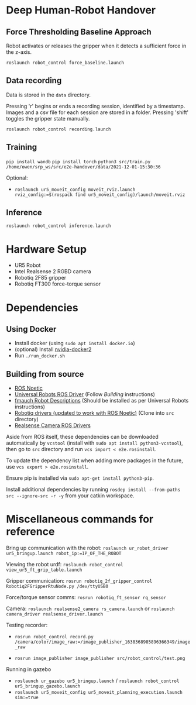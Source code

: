 # Deep Human-Robot Handover
## Force Thresholding Baseline Approach
Robot activates or releases the gripper when it detects a sufficient force in the z-axis.

`roslaunch robot_control force_baseline.launch`

## Data recording
Data is stored in the `data` directory.

Pressing 'r' begins or ends a recording session, identified by a timestamp. Images and a csv file for each session are stored in a folder. Pressing 'shift' toggles the gripper state manually.

`roslaunch robot_control recording.launch`

## Training
`pip install wandb`
`pip install torch`
`python3 src/train.py /home/owen/srp_ws/src/e2e-handover/data/2021-12-01-15:30:36`

Optional:
- `roslaunch ur5_moveit_config moveit_rviz.launch rviz_config:=$(rospack find ur5_moveit_config)/launch/moveit.rviz`

## Inference

`roslaunch robot_control inference.launch`

# Hardware Setup
- UR5 Robot
- Intel Realsense 2 RGBD camera
- Robotiq 2F85 gripper
- Robotiq FT300 force-torque sensor

# Dependencies
## Using Docker

- Install docker (using `sudo apt install docker.io`)
- (optional) Install [nvidia-docker2](https://docs.nvidia.com/datacenter/cloud-native/container-toolkit/install-guide.html#setting-up-nvidia-container-toolkit)
- Run `./run_docker.sh`

## Building from source
- [ROS Noetic](http://wiki.ros.org/noetic/Installation)
- [Universal Robots ROS Driver](https://github.com/UniversalRobots/Universal_Robots_ROS_Driver) (Follow *Building* instructions)
- [fmauch Robot Descriptions](https://github.com/fmauch/universal_robot) (Should be installed as per Universal Robots instructions)
- [Robotiq drivers (updated to work with ROS Noetic)](https://github.com/jr-robotics/robotiq.git) (Clone into `src` directory)
- [Realsense Camera ROS Drivers](https://github.com/IntelRealSense/realsense-ros)

Aside from ROS itself, these dependencies can be downloaded automatically by `vcstool` (install with `sudo apt install python3-vcstool`), then go to `src` directory and run `vcs import < e2e.rosinstall`.

To update the dependency list when adding more packages in the future, use `vcs export > e2e.rosinstall`.

Ensure pip is installed via `sudo apt-get install python3-pip`.

Install additional dependencies by running `rosdep install --from-paths src --ignore-src -r -y` from your catkin workspace.

# Miscellaneous commands for reference
Bring up communication with the robot:
`roslaunch ur_robot_driver ur5_bringup.launch robot_ip:=IP_OF_THE_ROBOT`

Viewing the robot urdf:
`roslaunch robot_control view_ur5_ft_grip_table.launch`

Gripper communication:
`rosrun robotiq_2f_gripper_control Robotiq2FGripperRtuNode.py /dev/ttyUSB0`

Force/torque sensor comms:
`rosrun robotiq_ft_sensor rq_sensor`

Camera:
`roslaunch realsense2_camera rs_camera.launch`
or `roslaunch camera_driver realsense_driver.launch`

Testing recorder:
- `rosrun robot_control record.py /camera/color/image_raw:=/image_publisher_1638368985896366349/image_raw`

- `rosrun image_publisher image_publisher src/robot_control/test.png`

Running in gazebo
- `roslaunch ur_gazebo ur5_bringup.launch` / `roslaunch robot_control ur5_bringup_gazebo.launch`
- `roslaunch ur5_moveit_config ur5_moveit_planning_execution.launch sim:=true`
